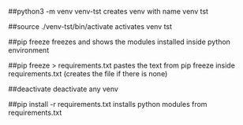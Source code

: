 ##python3 -m venv venv-tst 
creates venv with name venv tst

##source ./venv-tst/bin/activate 
activates venv tst

##pip freeze 
freezes and shows the modules installed inside python environment

##pip freeze > requirements.txt 
pastes the text from pip freeze inside requirements.txt (creates the file if there is none)

##deactivate 
deactivate any venv

##pip install -r requirements.txt 
installs python modules from requirements.txt

